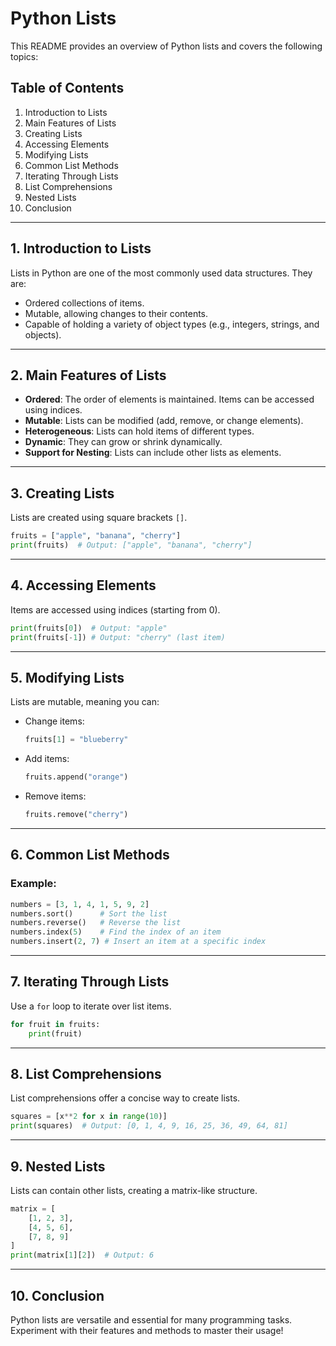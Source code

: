 
# Python Lists

This README provides an overview of Python lists and covers the following topics:

## Table of Contents
1. Introduction to Lists
2. Main Features of Lists
3. Creating Lists
4. Accessing Elements
5. Modifying Lists
6. Common List Methods
7. Iterating Through Lists
8. List Comprehensions
9. Nested Lists
10. Conclusion

---

## 1. Introduction to Lists
Lists in Python are one of the most commonly used data structures. They are:
- Ordered collections of items.
- Mutable, allowing changes to their contents.
- Capable of holding a variety of object types (e.g., integers, strings, and objects).

---

## 2. Main Features of Lists
- **Ordered**: The order of elements is maintained. Items can be accessed using indices.
- **Mutable**: Lists can be modified (add, remove, or change elements).
- **Heterogeneous**: Lists can hold items of different types.
- **Dynamic**: They can grow or shrink dynamically.
- **Support for Nesting**: Lists can include other lists as elements.

---

## 3. Creating Lists
Lists are created using square brackets `[]`.
```python
fruits = ["apple", "banana", "cherry"]
print(fruits)  # Output: ["apple", "banana", "cherry"]
```

---

## 4. Accessing Elements
Items are accessed using indices (starting from 0).
```python
print(fruits[0])  # Output: "apple"
print(fruits[-1]) # Output: "cherry" (last item)
```

---

## 5. Modifying Lists
Lists are mutable, meaning you can:
- Change items:
  ```python
  fruits[1] = "blueberry"
  ```
- Add items:
  ```python
  fruits.append("orange")
  ```
- Remove items:
  ```python
  fruits.remove("cherry")
  ```

---

## 6. Common List Methods
### Example:
```python
numbers = [3, 1, 4, 1, 5, 9, 2]
numbers.sort()      # Sort the list
numbers.reverse()   # Reverse the list
numbers.index(5)    # Find the index of an item
numbers.insert(2, 7) # Insert an item at a specific index
```

---

## 7. Iterating Through Lists
Use a `for` loop to iterate over list items.
```python
for fruit in fruits:
    print(fruit)
```

---

## 8. List Comprehensions
List comprehensions offer a concise way to create lists.
```python
squares = [x**2 for x in range(10)]
print(squares)  # Output: [0, 1, 4, 9, 16, 25, 36, 49, 64, 81]
```

---

## 9. Nested Lists
Lists can contain other lists, creating a matrix-like structure.
```python
matrix = [
    [1, 2, 3],
    [4, 5, 6],
    [7, 8, 9]
]
print(matrix[1][2])  # Output: 6
```

---

## 10. Conclusion
Python lists are versatile and essential for many programming tasks. Experiment with their features and methods to master their usage!
